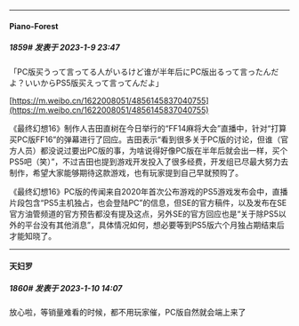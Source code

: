 

*****

####  Piano-Forest  
##### 1859#       发表于 2023-1-9 23:47

「PC版买うって言ってる人がいるけど谁が半年后にPC版出るって言ったんだよ？いいからPS5版买えって言ってんだよ」

[https://m.weibo.cn/1622008051/4856145837040755](https://m.weibo.cn/1622008051/4856145837040755)

《最终幻想16》制作人吉田直树在今日举行的“FF14麻将大会”直播中，针对“打算买PC版FF16”的弹幕进行了回应。吉田表示“看到很多关于PC版的讨论，但谁（官方人员）都没说过要出PC版的事，为啥说得好像PC版在半年后就会出一样，买个PS5吧（笑）”，不过吉田也提到游戏开发投入了很多经费，开发组已尽最大努力去制作，希望大家能够期待这款游戏，也有玩家提到自己早就预购了。

《最终幻想16》PC版的传闻来自2020年首次公布游戏的PS5游戏发布会中，直播片段包含“PS5主机独占，也会登陆PC”的信息，但SE的官方稿件，以及发布在SE官方油管频道的官方预告都没有提及这点，另外SE的官方回应也是“关于除PS5以外的平台没有其他消息”，具体情况如何，想必要等到PS5版六个月独占期结束后才能知晓了。 



*****

####  天妇罗  
##### 1860#       发表于 2023-1-10 14:07

放心啦，等销量难看的时候，都不用玩家催，PC版自然就会端上来了


